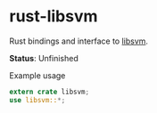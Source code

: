 # rust-libsvm

Rust bindings and interface to [libsvm](https://github.com/cjlin1/libsvm).

**Status**: Unfinished


Example usage

```rust
extern crate libsvm;
use libsvm::*;



```

